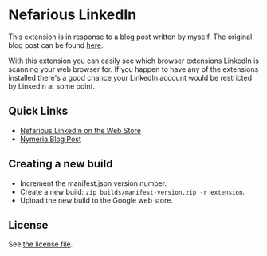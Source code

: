 Nefarious LinkedIn
==================

This extension is in response to a blog post written by myself. The original
blog post can be found [here](https://www.nymeria.io/blog/linkedins-war-on-email-finder-extensions-like-nymeria).

With this extension you can easily see which browser extensions LinkedIn is
scanning your web browser for. If you happen to have any of the extensions
installed there's a good chance your LinkedIn account would be restricted by
LinkedIn at some point.

Quick Links
-----------

- [Nefarious LinkedIn on the Web Store](https://chrome.google.com/webstore/detail/nefarious-linkedin/mpkhbmjfapljfhjopagghpfgbmghjpah)
- [Nymeria Blog Post](https://www.nymeria.io/blog/linkedins-war-on-email-finder-extensions-like-nymeria)

Creating a new build
--------------------

- Increment the manifest.json version number.
- Create a new build: `zip builds/manifest-version.zip -r extension`.
- Upload the new build to the Google web store.

License
-------

See [the license file](LICENSE.txt).
